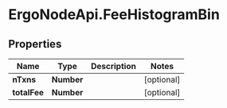 # ErgoNodeApi.FeeHistogramBin

## Properties

Name | Type | Description | Notes
------------ | ------------- | ------------- | -------------
**nTxns** | **Number** |  | [optional] 
**totalFee** | **Number** |  | [optional] 



